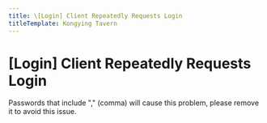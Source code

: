 ```yaml
---
title: \[Login] Client Repeatedly Requests Login
titleTemplate: Kongying Tavern
---
```


[原文：【每次打开都需重新登陆】]: (https://support.qq.com/products/321980/faqs/130500)

# [Login] Client Repeatedly Requests Login

Passwords that include "," (comma) will cause this problem, please remove it to avoid this issue.
